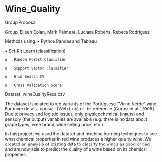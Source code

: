 # Wine_Quality

Group Proposal

Group: Eileen Dolan, Mark Palmese, Luciana Roberts, Rebeca Rodriguez

Methods using: 
  •	Python Pandas and Tableau

  •	Sci-Kit Learn (classification) 

    o	Random Forest Classifier

    o	Support Vector Classifier

    o	Grid Search CV

    o	Cross Validation Score

Dataset: 
wineQualityReds.csv 

The dataset is related to red variants of the Portuguese "Vinho Verde" wine. For more details, consult: [Web Link] or the reference [Cortez et al., 2009]. Due to privacy and logistic issues, only physicochemical (inputs) and sensory (the output) variables are available (e.g. there is no data about grape types, wine brand, wine selling price, etc.). 



In this project, we used the dataset and machine learning techniques to see what chemical properties in red wine produces a higher quality wine. We created an analysis of existing data to classify the wines as good or bad and are now able to predict the quality of a wine based on its chemical properties.

